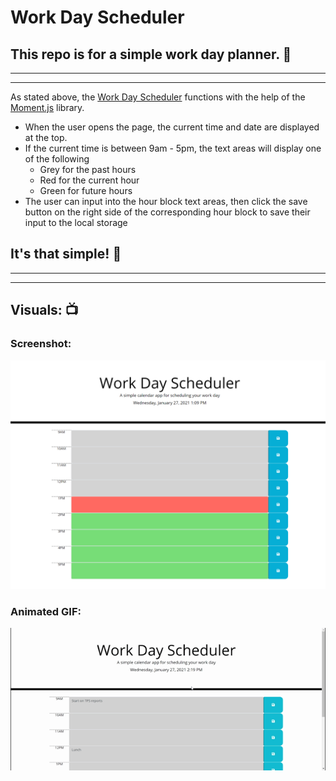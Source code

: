 # Work Day Scheduler
## This repo is for a simple work day planner. :calendar:
---
---
As stated above, the [Work Day Scheduler](https://nathanjamis.github.io/WorkDayScheduler/) functions with the help of the [Moment.js](https://momentjs.com/) library.
* When the user opens the page, the current time and date are displayed at the top.
* If the current time is between 9am - 5pm, the text areas will display one of the following
    * Grey for the past hours
    * Red for the current hour
    * Green for future hours
* The user can input into the hour block text areas, then click the save button on the right side of the corresponding hour block to save their input to the local storage
## It's that simple! :tada:
---
---
## Visuals: :tv:
### Screenshot:
![Screenshot](https://github.com/NathanJamis/WorkDayScheduler/blob/main/Assets/Screenshot.png)
### Animated GIF:
![Gif](https://github.com/NathanJamis/WorkDayScheduler/blob/main/Assets/demo.gif)
